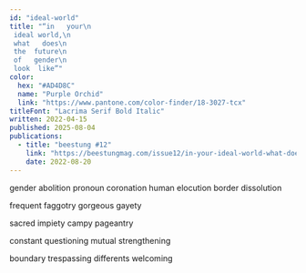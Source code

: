 ```yaml
---
id: "ideal-world"
title: "“in   your\n
 ideal world,\n
 what   does\n
 the  future\n
 of   gender\n
 look  like”"
color:
  hex: "#AD4D8C"
  name: "Purple Orchid"
  link: "https://www.pantone.com/color-finder/18-3027-tcx"
titleFont: "Lacrima Serif Bold Italic"
written: 2022-04-15
published: 2025-08-04
publications:
  - title: "beestung #12"
    link: "https://beestungmag.com/issue12/in-your-ideal-world-what-does-the-future-of-gender-look-like-and-t4t-by-matthew-bischoff/"
    date: 2022-08-20
---
```

gender      abolition
pronoun  coronation
human       elocution
border    dissolution

frequent faggotry
gorgeous    gayety

sacred   impiety
campy pageantry

constant  questioning
mutual strengthening

boundary   trespassing
differents   welcoming
